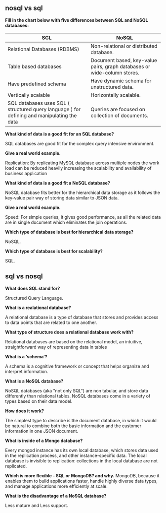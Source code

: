 ## nosql vs sql

**Fill in the chart below with five differences between SQL and NoSQL databases:**


|             SGL                                                                             |                 NoSQL                                                  |
| ------------------------------------------------------------------------------------------- | ---------------------------------------------------------------------- |
| Relational Databases (RDBMS)                                                                | Non-relational or distributed database.                                |
| Table based databases                                                                       | Document based, key-value pairs, graph databases or wide-column stores.|
| Have predefined schema                                                                      | Have dynamic schema for unstructured data.                             |
| Vertically scalable                                                                         | Horizontally scalable.                                                 |
| SQL databases uses SQL ( structured query language ) for defining and manipulating the data | Queries are focused on collection of documents.                        |


**What kind of data is a good fit for an SQL database?**

SQL databases are good fit for the complex query intensive environment.


**Give a real world example.**

Replication: By replicating MySQL database across multiple nodes the work load can be reduced heavily increasing the scalability and availability of business application


**What kind of data is a good fit a NoSQL database?**

NoSQL database fits better for the hierarchical data storage as it follows the key-value pair way of storing data similar to JSON data.


**Give a real world example.**

Speed: For simple queries, it gives good performance, as all the related data are in single document which eliminates the join operations.


**Which type of database is best for hierarchical data storage?**

NoSQL. 


**Which type of database is best for scalability?**

SQL.


## sql vs nosql 

**What does SQL stand for?**

Structured Query Language.

**What is a realational database?**

A relational database is a type of database that stores and provides access to data points that are related to one another.

**What type of structure does a relational database work with?**

Relational databases are based on the relational model, an intuitive, straightforward way of representing data in tables

**What is a ‘schema’?**

A schema is a cognitive framework or concept that helps organize and interpret information.

**What is a NoSQL database?**

NoSQL databases (aka "not only SQL") are non tabular, and store data differently than relational tables. NoSQL databases come in a variety of types based on their data model.

**How does it work?**

The simplest type to describe is the document database, in which it would be natural to combine both the basic information and the customer information in one JSON document.

**What is inside of a Mongo database?**

Every mongod instance has its own local database, which stores data used in the replication process, and other instance-specific data. The local database is invisible to replication: collections in the local database are not replicated.


**Which is more flexible - SQL or MongoDB? and why.**
MongoDB, because it enables them to build applications faster, handle highly diverse data types, and manage applications more efficiently at scale.

**What is the disadvantage of a NoSQL database?**

Less mature and Less support.